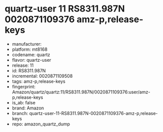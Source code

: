 # quartz-user 11 RS8311.987N 0020871109376 amz-p,release-keys
- manufacturer: 
- platform: mt8168
- codename: quartz
- flavor: quartz-user
- release: 11
- id: RS8311.987N
- incremental: 0020871109508
- tags: amz-p,release-keys
- fingerprint: Amazon/quartz/quartz:11/RS8311.987N/0020871109376:user/amz-p,release-keys
- is_ab: false
- brand: Amazon
- branch: quartz-user-11-RS8311.987N-0020871109376-amz-p,release-keys
- repo: amazon_quartz_dump
